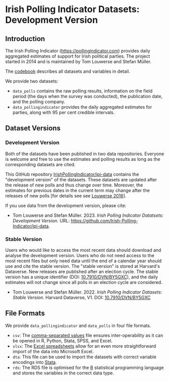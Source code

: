 # Irish Polling Indicator Datasets: Development Version


## Introduction

The Irish Polling Indicator (https://pollingindicator.com) provides daily aggregated estimates of support for Irish political parties. The project started in 2014 and is maintained by Tom Louwerse and Stefan Müller. 

The [codebook](codebook_ipi-data.pdf) describes all datasets and variables in detail. 

We provide two datasets:

- `data_polls` contains the raw polling results, information on the field period (the days when the survey was conducted), the publication date, and the polling company.
- `data_pollingindicator` provides the daily aggregated estimates for parties, along with 95 per cent credible intervals.


## Dataset Versions 

### Development Version

Both of the datasets have been published in two data repositories. Everyone is welcome and free to use the estimates and polling results as long as the corresponding datasets are cited.

This GitHub repository [IrishPollingIndicator/ipi-data](https://github.com/IrishPollingIndicator/ipi-data) contains the "development version" of the datasets. These datasets are updated after the release of new polls and thus change over time. Moreover, the estimates for previous dates in the current term may change after the releases of new polls [for details see see [Louwerse 2016](https://doi.org/10.1080/07907184.2016.1213719)].

If you use data from the development version, please cite: 

- Tom Louwerse and Stefan Müller. 2023. _Irish Polling Indicator Datatsets: Development Version._  URL: https://github.com/Irish-Polling-Indicator/ipi-data.

### Stable Version

Users who would like to access the most recent data should download and analyse the development version. 
Users who do not need access to the most recent files but only need data until the end of a calendar year should use and cite the stable version.  The "stable version" is stored at Harvard's Dataverse. New releases are published after an election cycle. The stable version has a unique identifier (DOI: [10.7910/DVN/BY5GXC](https://doi.org/10.7910/DVN/BY5GXC)), and the daily estimates will not change since all polls in an election cycle are considered.

- Tom Louwerse and Stefan Müller. 2022. _Irish Polling Indicator Datasets: Stable Version_. Harvard Dataverse, V1. DOI: [10.7910/DVN/BY5GXC](https://doi.org/10.7910/DVN/BY5GXC)

## File Formats

We provide `data_pollingindicator` and `data_polls` in four file formats. 

- `csv`: The [comma-separated values](https://en.wikipedia.org/wiki/Comma-separated_values) file ensures inter-operability as it can be opened in R, Python, Stata, SPSS, and Excel.
- `xlsx`: The [Excel spreadsheets](https://en.wikipedia.org/wiki/Microsoft_Excel) allow for an even more straightforward import of the data into Microsoft Excel.
- `dta`: This file can be used to import the datasets  with correct variable encodings into [Stata](https://stata.com).
- `rds`: The RDS file is optimised for the [R](https://r-project.org) statistical programming language and stores the variables in the correct data type.
